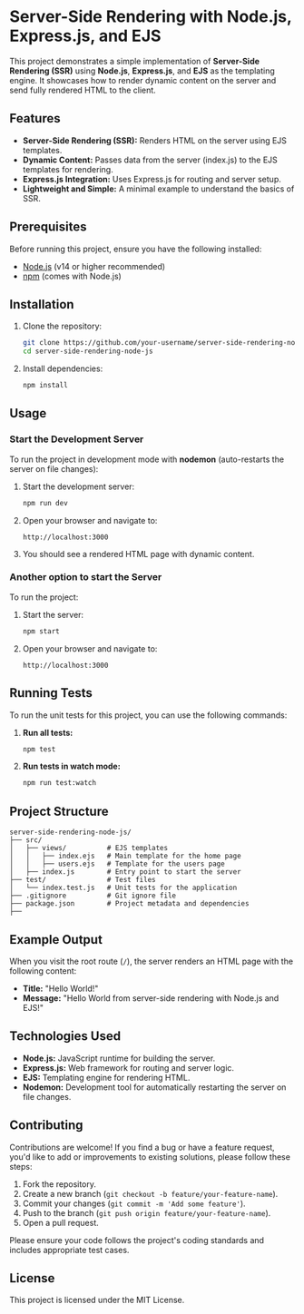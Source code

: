 # Server-Side Rendering with Node.js, Express.js, and EJS

This project demonstrates a simple implementation of **Server-Side Rendering (SSR)** using **Node.js**, **Express.js**, and **EJS** as the templating engine. It showcases how to render dynamic content on the server and send fully rendered HTML to the client.

## Features

- **Server-Side Rendering (SSR):** Renders HTML on the server using EJS templates.
- **Dynamic Content:** Passes data from the server (index.js) to the EJS templates for rendering.
- **Express.js Integration:** Uses Express.js for routing and server setup.
- **Lightweight and Simple:** A minimal example to understand the basics of SSR.

## Prerequisites

Before running this project, ensure you have the following installed:

- [Node.js](https://nodejs.org/) (v14 or higher recommended)
- [npm](https://www.npmjs.com/) (comes with Node.js)

## Installation

1. Clone the repository:

   ```bash
   git clone https://github.com/your-username/server-side-rendering-node-js.git
   cd server-side-rendering-node-js

   ```

2. Install dependencies:

   ```bash
   npm install
   ```

## Usage

### Start the Development Server

To run the project in development mode with **nodemon** (auto-restarts the server on file changes):

1. Start the development server:

   ```bash
   npm run dev
   ```

2. Open your browser and navigate to:

   ```
   http://localhost:3000
   ```

3. You should see a rendered HTML page with dynamic content.

### Another option to start the Server

To run the project:

1. Start the server:

   ```bash
   npm start
   ```

2. Open your browser and navigate to:

   ```
   http://localhost:3000
   ```

## Running Tests

To run the unit tests for this project, you can use the following commands:

1. **Run all tests:**

   ```sh
   npm test
   ```

2. **Run tests in watch mode:**

   ```sh
   npm run test:watch
   ```

## Project Structure

```
server-side-rendering-node-js/
├── src/
│   ├── views/          # EJS templates
│   │   ├── index.ejs   # Main template for the home page
│   │   ├── users.ejs   # Template for the users page
│   ├── index.js        # Entry point to start the server
├── test/               # Test files
│   └── index.test.js   # Unit tests for the application
├── .gitignore          # Git ignore file
├── package.json        # Project metadata and dependencies
├──
```

## Example Output

When you visit the root route (`/`), the server renders an HTML page with the following content:

- **Title:** "Hello World!"
- **Message:** "Hello World from server-side rendering with Node.js and EJS!"

## Technologies Used

- **Node.js:** JavaScript runtime for building the server.
- **Express.js:** Web framework for routing and server logic.
- **EJS:** Templating engine for rendering HTML.
- **Nodemon:** Development tool for automatically restarting the server on file changes.

## Contributing

Contributions are welcome! If you find a bug or have a feature request, you'd like to add or improvements to existing solutions, please follow these steps:

1. Fork the repository.
2. Create a new branch (`git checkout -b feature/your-feature-name`).
3. Commit your changes (`git commit -m 'Add some feature'`).
4. Push to the branch (`git push origin feature/your-feature-name`).
5. Open a pull request.

Please ensure your code follows the project's coding standards and includes appropriate test cases.

## License

This project is licensed under the MIT License.
